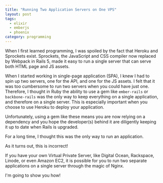 ```yaml
---
title: "Running Two Application Servers on One VPS"
layout: post
tags:
  - elixir
  - emberjs
  - phoenix
category: programming
---
```


When I first learned programming, I was spoiled by the fact that Heroku
and Sprockets exist. Sprockets, the JavaScript and CSS compiler now
replaced by Webpack in Rails 5, made it easy to run a single server that
can serve both HTML page and JS assets.

When I started working in single-page application (SPA), I knew I had to
spin up two servers, one for the API, and one for the JS assets. I felt
that it was too cumbersome to run two servers when you could have just
one. Therefore, I thought in Ruby the ability to use a gem like
`ember-rails` or `backbone-rails` was the only way to keep everything on
a single application, and therefore on a single server. This is especially
important when you choose to use Heroku to deploy your application.

Unfortunately, using a gem like these means you are now relying on
a dependency and you hope the developer(s) behind it are diligently
keeping it up to date when Rails is upgraded.

For a long time, I thought this was the only way to run an application.

As it turns out, this is incorrect!

If you have your own Virtual Private Server, like Digital Ocean,
Rackspace, Linode, or even Amazon EC2, it is possible for you to run two
separate applications on a single server through the magic of Nginx.

I'm going to show you how!


